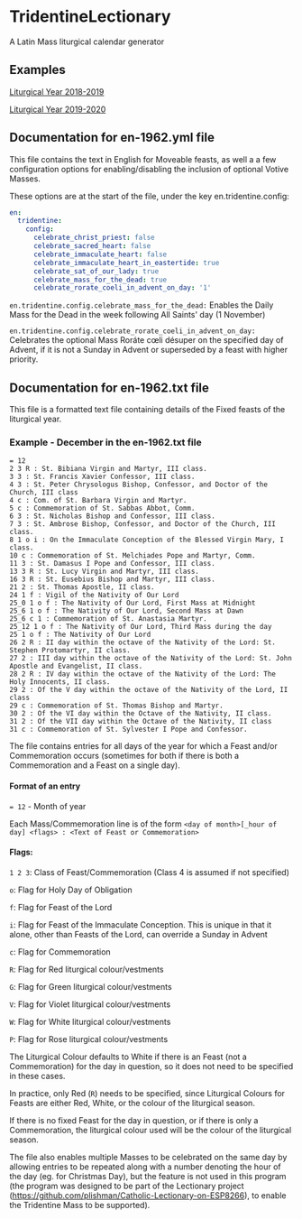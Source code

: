 # TridentineLectionary
A Latin Mass liturgical calendar generator

## Examples
[Liturgical Year 2018-2019](Debug/2019.csv)

[Liturgical Year 2019-2020](Debug/2020.csv)

## Documentation for en-1962.yml file
This file contains the text in English for Moveable feasts, as well a a few configuration options for enabling/disabling the inclusion of optional Votive Masses.

These options are at the start of the file, under the key en.tridentine.config:

```yml
en:
  tridentine:
    config:
      celebrate_christ_priest: false
      celebrate_sacred_heart: false
      celebrate_immaculate_heart: false
      celebrate_immaculate_heart_in_eastertide: true
      celebrate_sat_of_our_lady: true
      celebrate_mass_for_the_dead: true
      celebrate_rorate_coeli_in_advent_on_day: '1'
```

``` en.tridentine.config.celebrate_mass_for_the_dead: ``` Enables the Daily Mass for the Dead in the week following All Saints' day (1 November)

``` en.tridentine.config.celebrate_rorate_coeli_in_advent_on_day: ``` Celebrates the optional Mass Roráte cœli désuper on the specified day of Advent, if it is not a Sunday in Advent or superseded by a feast with higher priority.

## Documentation for en-1962.txt file
This file is a formatted text file containing details of the Fixed feasts of the liturgical year.

### Example - December in the en-1962.txt file
```
= 12
2 3 R : St. Bibiana Virgin and Martyr, III class.
3 3 : St. Francis Xavier Confessor, III class.
4 3 : St. Peter Chrysologus Bishop, Confessor, and Doctor of the Church, III class
4 c : Com. of St. Barbara Virgin and Martyr.
5 c : Commemoration of St. Sabbas Abbot, Comm.
6 3 : St. Nicholas Bishop and Confessor, III class.
7 3 : St. Ambrose Bishop, Confessor, and Doctor of the Church, III class.
8 1 o i : On the Immaculate Conception of the Blessed Virgin Mary, I class.
10 c : Commemoration of St. Melchiades Pope and Martyr, Comm.
11 3 : St. Damasus I Pope and Confessor, III class.
13 3 R : St. Lucy Virgin and Martyr, III class.
16 3 R : St. Eusebius Bishop and Martyr, III class.
21 2 : St. Thomas Apostle, II class.
24 1 f : Vigil of the Nativity of Our Lord
25_0 1 o f : The Nativity of Our Lord, First Mass at Midnight
25_6 1 o f : The Nativity of Our Lord, Second Mass at Dawn
25_6 c 1 : Commemoration of St. Anastasia Martyr.
25_12 1 o f : The Nativity of Our Lord, Third Mass during the day
25 1 o f : The Nativity of Our Lord
26 2 R : II day within the octave of the Nativity of the Lord: St. Stephen Protomartyr, II class.
27 2 : III day within the octave of the Nativity of the Lord: St. John Apostle and Evangelist, II class.
28 2 R : IV day within the octave of the Nativity of the Lord: The Holy Innocents, II class.
29 2 : Of the V day within the octave of the Nativity of the Lord, II class
29 c : Commemoration of St. Thomas Bishop and Martyr.
30 2 : Of the VI day within the Octave of the Nativity, II class.
31 2 : Of the VII day within the Octave of the Nativity, II class
31 c : Commemoration of St. Sylvester I Pope and Confessor.
```

The file contains entries for all days of the year for which a Feast and/or Commemoration occurs (sometimes for both if there is both a Commemoration and a Feast on a single day).

#### Format of an entry
``` = 12 ``` - Month of year

Each Mass/Commemoration line is of the form ```<day of month>[_hour of day] <flags> : <Text of Feast or Commemoration> ```

#### Flags:

``` 1 2 3 ```: Class of Feast/Commemoration (Class 4 is assumed if not specified)

``` o ```: Flag for Holy Day of Obligation

``` f ```: Flag for Feast of the Lord

``` i ```: Flag for Feast of the Immaculate Conception. This is unique in that it alone, other than Feasts of the Lord, can override a Sunday in Advent

``` c ```: Flag for Commemoration

``` R ```: Flag for Red liturgical colour/vestments

``` G ```: Flag for Green liturgical colour/vestments

``` V ```: Flag for Violet liturgical colour/vestments

``` W ```: Flag for White liturgical colour/vestments

``` P ```: Flag for Rose liturgical colour/vestments

The Liturgical Colour defaults to White if there is an Feast (not a Commemoration) for the day in question, so it does not need to be specified in these cases.

In practice, only Red (``` R ```) needs to be specified, since Liturgical Colours for Feasts are either Red, White, or the colour of the liturgical season. 

If there is no fixed Feast for the day in question, or if there is only a Commemoration, the liturgical colour used will be the colour of the liturgical season.

The file also enables multiple Masses to be celebrated on the same day by allowing entries to be repeated along with a number denoting the hour of the day (eg. for Christmas Day), but the feature is not used in this program (the program was designed to be part of the Lectionary project (https://github.com/plishman/Catholic-Lectionary-on-ESP8266), to enable the Tridentine Mass to be supported).
